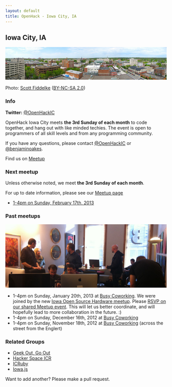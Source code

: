 ```yaml
---
layout: default
title: OpenHack - Iowa City, IA
---
```


## Iowa City, IA

![Panorama of Iowa City](/iowa_city/scottfidd_iowa_city_panorama.jpg)

Photo: [Scott Fiddelke](http://www.flickr.com/photos/scottfidd/7084756573/) ([BY-NC-SA 2.0](http://creativecommons.org/licenses/by-nc-sa/2.0/))

### Info

**Twitter:** [@OpenHackIC](http://twitter.com/OpenHackIC)

OpenHack Iowa City meets **the 3rd Sunday of each month** to code together, and hang out with like minded techies. The event is open to programmers of all skill levels and from any programming community.

If you have any questions, please contact [@OpenHackIC](http://twitter.com/OpenHackIC) or [@benjaminoakes](http://twitter.com/benjaminoakes).

Find us on [Meetup](http://www.meetup.com/Iowa-Open-Source-Hardware-meetup/)

### Next meetup

Unless otherwise noted, we meet **the 3rd Sunday of each month**.

For up to date information, please see our [Meetup page](http://www.meetup.com/Iowa-Open-Source-Hardware-meetup/)

* [1-4pm on Sunday, February 17th, 2013](http://www.meetup.com/Iowa-Open-Source-Hardware-meetup/events/104333422/)

### Past meetups

![First Meetup](/iowa_city/benjaminoakes_first_meetup.jpg)

* 1-4pm on Sunday, January 20th, 2013 at [Busy Coworking](http://busycoworking.com/).  We were joined by the new [Iowa Open Source Hardware meetup](http://www.meetup.com/Iowa-Open-Source-Hardware-meetup/).  Please [RSVP on our shared Meetup event](http://www.meetup.com/Iowa-Open-Source-Hardware-meetup/events/98860292/).  This will let us better coordinate, and will hopefully lead to more collaboration in the future.  :)
* 1-4pm on Sunday, December 16th, 2012 at [Busy Coworking](http://busycoworking.com/)
* 1-4pm on Sunday, November 18th, 2012 at [Busy Coworking](http://busycoworking.com/) (across the street from the Englert)

### Related Groups

* [Geek Out, Go Out](http://www.meetup.com/GeekOutGoOut/)
* [Hacker Space ICR](http://www.hackerspaceicr.org/)
* [ICRuby](http://www.icruby.org/)
* [Iowa.js](http://www.iowajs.org/)

Want to add another?  Please make a pull request.
